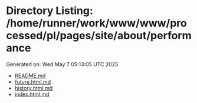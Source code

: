 # Directory Listing: /home/runner/work/www/www/processed/pl/pages/site/about/performance
Generated on: Wed May  7 05:13:05 UTC 2025

- [README.md](README.md)
- [future.html.md](future.html.md)
- [history.html.md](history.html.md)
- [index.html.md](index.html.md)
